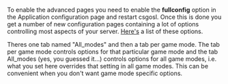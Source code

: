To enable the advanced pages you need to enable the **fullconfig** option in the Application configuration page and restart csgosl. Once this is done you get a number of new configuration pages containing a lot of options controlling most aspects of your server. [Here's](https://developer.valvesoftware.com/wiki/List_of_CS:GO_Cvars) a list of these options.

Theres one tab named "All_modes" and then a tab per game mode. The tab per game mode controls options for that particular game mode and the tab All_modes (yes, you guessed it...) controls options for all game modes, i.e. what you set here overrides that setting in all game modes. This can be convenient when you don't want game mode specific options.